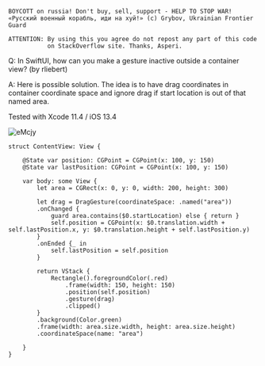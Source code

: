 ```
BOYCOTT on russia! Don't buy, sell, support - HELP TO STOP WAR!
«Русский военный корабль, иди на хуй!» (c) Grybov, Ukrainian Frontier Guard

ATTENTION: By using this you agree do not repost any part of this code
           on StackOverflow site. Thanks, Asperi.
```

Q: In SwiftUI, how can you make a gesture inactive outside a container view? (by rliebert)

A: Here is possible solution. The idea is to have drag coordinates in container coordinate space and ignore drag if start location is out of that named area.

Tested with Xcode 11.4 / iOS 13.4

![eMcjy](https://user-images.githubusercontent.com/62171579/169651655-40956e8c-1844-4a9f-80ac-0303654911b0.gif)

```
struct ContentView: View {

    @State var position: CGPoint = CGPoint(x: 100, y: 150)
    @State var lastPosition: CGPoint = CGPoint(x: 100, y: 150)

    var body: some View {
        let area = CGRect(x: 0, y: 0, width: 200, height: 300)

        let drag = DragGesture(coordinateSpace: .named("area"))
        .onChanged {
            guard area.contains($0.startLocation) else { return }
            self.position = CGPoint(x: $0.translation.width + self.lastPosition.x, y: $0.translation.height + self.lastPosition.y)
        }
        .onEnded {_ in
            self.lastPosition = self.position
        }

        return VStack {
            Rectangle().foregroundColor(.red)
                .frame(width: 150, height: 150)
                .position(self.position)
                .gesture(drag)
                .clipped()
        }
        .background(Color.green)
        .frame(width: area.size.width, height: area.size.height)
        .coordinateSpace(name: "area")

    }
}
```
